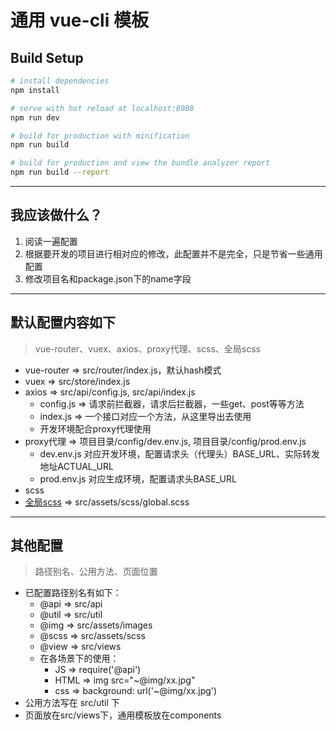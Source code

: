 # 通用 vue-cli 模板

## Build Setup

``` bash
# install dependencies
npm install

# serve with hot reload at localhost:8080
npm run dev

# build for production with minification
npm run build

# build for production and view the bundle analyzer report
npm run build --report
```

***
## 我应该做什么？
1. 阅读一遍配置
2. 根据要开发的项目进行相对应的修改，此配置并不是完全，只是节省一些通用配置
3. 修改项目名和package.json下的name字段

***
## 默认配置内容如下

>vue-router、vuex、axios、proxy代理、scss、全局scss

* vue-router => src/router/index.js，默认hash模式
* vuex => src/store/index.js
* axios => src/api/config.js, src/api/index.js
	* config.js => 请求前拦截器，请求后拦截器，一些get、post等等方法
	* index.js => 一个接口对应一个方法，从这里导出去使用
	* 开发环境配合proxy代理使用
* proxy代理 => 项目目录/config/dev.env.js, 项目目录/config/prod.env.js
	* dev.env.js 对应开发环境，配置请求头（代理头）BASE_URL、实际转发地址ACTUAL_URL
	* prod.env.js 对应生成环境，配置请求头BASE_URL
* scss
* [全局scss](https://www.cnblogs.com/wuzhendong/p/8078659.html, '全局scss配置') => src/assets/scss/global.scss

***
## 其他配置

>路径别名、公用方法、页面位置

* 已配置路径别名有如下：
	* @api => src/api
	* @util => src/util
	* @img => src/assets/images
	* @scss => src/assets/scss
	* @view => src/views
	* 在各场景下的使用：
		* JS => require('@api')
		* HTML => img src="~@img/xx.jpg"
		* css => background: url('~@img/xx.jpg')
* 公用方法写在 src/util 下
* 页面放在src/views下，通用模板放在components
